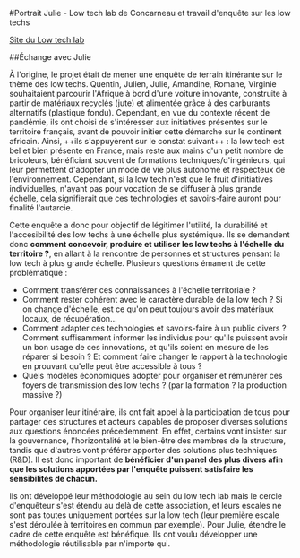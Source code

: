 #Portrait Julie - Low tech lab de Concarneau et travail d'enquête sur les low techs 

[Site du Low tech lab](https://lowtechlab.org)

##Échange avec Julie  

À l'origine, le projet était de mener une enquête de terrain itinérante sur le thème des low techs. Quentin, Julien, Julie, Amandine, Romane, Virginie souhaitaient parcourir l'Afrique 
à bord d'une voiture innovante, construite à partir de matériaux recyclés (jute) et alimentée grâce à des carburants alternatifs (plastique fondu). Cependant, en vue du contexte récent de pandémie,
ils ont choisi de s'intéresser aux initiatives présentes sur le territoire français, avant de pouvoir initier cette démarche sur le continent africain.
Ainsi, ++ils s'appuyèrent sur le constat suivant++ : la low tech est bel et bien présente en France, mais reste aux mains d'un petit nombre de bricoleurs, 
bénéficiant souvent de formations techniques/d'ingénieurs, qui leur permettent d'adopter un mode de vie plus autonome et respecteux de l'environnement. Cependant, 
si la low tech n'est que le fruit d'initiatives individuelles, n'ayant pas pour vocation de se diffuser à plus grande échelle, cela signifierait que ces technologies 
et savoirs-faire auront pour finalité l'autarcie. 

Cette enquête a donc pour objectif de légitimer l'utilité, la durabilité et l'accesibilité des low techs à une échelle plus systémique. Ils se demandent donc 
**comment concevoir, produire et utiliser les low techs à l'échelle du territoire ?**, en allant à la rencontre de personnes et structures pensant la low tech 
à plus grande échelle. Plusieurs questions émanent de cette problématique : 
- Comment transférer ces connaissances à l'échelle territoriale ?
- Comment rester cohérent avec le caractère durable de la low tech ? Si on change d'échelle, est ce qu'on peut toujours avoir des matériaux locaux, de récupération...
- Comment adapter ces technologies et savoirs-faire à un public divers ? Comment suffisamment informer les individus pour qu'ils puissent avoir un bon usage de ces
innovations, et qu'ils soient en mesure de les réparer si besoin ? Et comment faire changer le rapport à la technologie en prouvant qu'elle peut être accessible à tous ? 
- Quels modèles économiques adopter pour organiser et rémunérer ces foyers de transmission des low techs ? (par la formation ? la production massive ?) 

Pour organiser leur itinéraire, ils ont fait appel à la participation de tous pour partager des structures et acteurs capables de proposer diverses solutions
aux questions énoncées précedemment. En effet, certains vont insister sur la gouvernance, l'horizontalité et le bien-être des membres de la structure, tandis que d'autres
vont préférer apporter des solutions plus techniques (R&D). Il est donc important de **bénéficier d'un panel des plus divers afin que les solutions apportées par l'enquête puissent
satisfaire les sensibilités de chacun.**

Ils ont développé leur méthodologie au sein du low tech lab mais le cercle d'enquêteur s'est étendu au delà de cette association, et leurs escales ne sont pas toutes
uniquement portées sur la low tech (leur première escale s'est déroulée à territoires en commun par exemple). Pour Julie, étendre le cadre de cette enquête est bénéfique. 
Ils ont voulu développer une méthodologie réutilisable par n'importe qui. 


